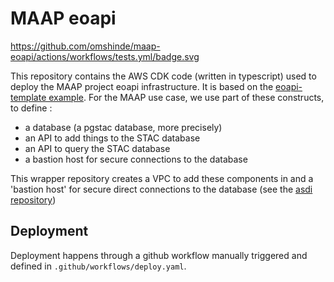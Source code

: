 # MAAP eoapi

https://github.com/omshinde/maap-eoapi/actions/workflows/tests.yml/badge.svg

This repository contains the AWS CDK code (written in typescript) used to deploy the MAAP project eoapi infrastructure. It is based on the [eoapi-template example](https://github.com/developmentseed/eoapi-template). For the MAAP use case, we use part of these constructs, to define :

- a database (a pgstac database, more precisely)
- an API to add things to the STAC database
- an API to query the STAC database
- a bastion host for secure connections to the database

This wrapper repository creates a VPC to add these components in and a 'bastion host' for secure direct connections to the database (see the [asdi repository](https://github.com/developmentseed/aws-asdi-pgstac))

## Deployment

Deployment happens through a github workflow manually triggered and defined in `.github/workflows/deploy.yaml`.
